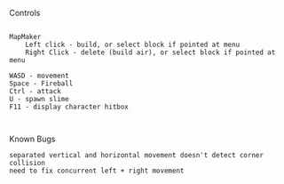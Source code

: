 Controls
~~~~~~~~~~~~~~~~~~~~~~

MapMaker
	Left click - build, or select block if pointed at menu
	Right Click - delete (build air), or select block if pointed at menu

WASD - movement
Space - Fireball
Ctrl - attack
U - spawn slime
F11 - display character hitbox



~~~~~~~~~~~~~~~~~~~~~~~
Known Bugs
~~~~~~~~~~~~~~~~~~~~~~~
separated vertical and horizontal movement doesn't detect corner collision
need to fix concurrent left + right movement